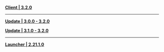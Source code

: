 **[Client | 3.2.0](https://d3ln624mszu7ty.cloudfront.net/client_app/download/pc_zip/20221024103618_h2e3o3zijYKEqHnQ/GenshinImpact_3.2.0.zip)**

---

**[Update | 3.0.0 - 3.2.0](https://d3ln624mszu7ty.cloudfront.net/client_app/update/hk4e_global/10/game_3.0.0_3.2.0_hdiff_0XM45IeyvRhgYCLj.zip)**

**[Update | 3.1.0 - 3.2.0](https://d3ln624mszu7ty.cloudfront.net/client_app/update/hk4e_global/10/game_3.1.0_3.2.0_hdiff_3B7InFiY1SDdN8Lv.zip)**

---

**[Launcher | 2.21.1.0](https://d3ln624mszu7ty.cloudfront.net/client_app/update/hk4e_global/10/update_20221018233627_a83d84b63b0R5xYo.zip)**
